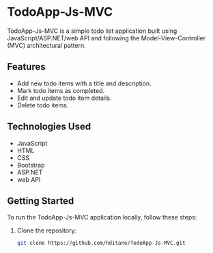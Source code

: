 # TodoApp-Js-MVC

TodoApp-Js-MVC is a simple todo list application built using JavaScript/ASP.NET/web API and following the Model-View-Controller (MVC) architectural pattern.

## Features

- Add new todo items with a title and description.
- Mark todo items as completed.
- Edit and update todo item details.
- Delete todo items.

## Technologies Used

- JavaScript
- HTML
- CSS
- Bootstrap
- ASP.NET
- web API

## Getting Started

To run the TodoApp-Js-MVC application locally, follow these steps:

1. Clone the repository:

   ```bash
   git clone https://github.com/hditano/TodoApp-Js-MVC.git
